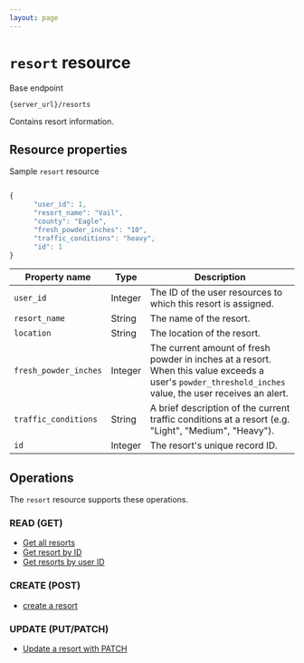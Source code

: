 ```yaml
---
layout: page
---
```

# `resort` resource

Base endpoint

```shell
{server_url}/resorts
```

Contains resort information.

## Resource properties

Sample `resort` resource

```js

{
      "user_id": 1,
      "resort_name": "Vail",
      "county": "Eagle",
      "fresh_powder_inches": "10",
      "traffic_conditions": "heavy",
      "id": 1
}
```

| Property name | Type | Description |
| ------------- | ----------- | ----------- |
| `user_id` | Integer | The ID of the user resources to which this resort is assigned. |
| `resort_name` | String | The name of the resort. |
| `location` | String | The location of the resort. |
| `fresh_powder_inches` | Integer | The current amount of fresh powder in inches at a resort. When this value exceeds a user's `powder_threshold_inches` value, the user receives an alert. |
| `traffic_conditions` | String | A brief description of the current traffic conditions at a resort (e.g. "Light", "Medium", "Heavy"). |
| `id` | Integer | The resort's unique record ID. |

## Operations

The `resort` resource supports these operations.

### READ (GET)

* [Get all resorts](docs/api/resorts-get-all-resorts.md)
* [Get resort by ID](docs/api/resorts-get-resort-by-id.md)
* [Get resorts by user ID](docs/api/resorts-get-resort-by-user-id.md)

### CREATE (POST)

* [create a resort](docs/api/resorts-create-resort.md)

### UPDATE (PUT/PATCH)

* [Update a resort with PATCH](docs/api/update-resort-by-id.md)
